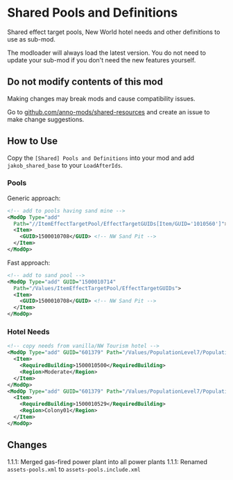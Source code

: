 # Shared Pools and Definitions

Shared effect target pools, New World hotel needs and other definitions to use as sub-mod.

The modloader will always load the latest version.
You do not need to update your sub-mod if you don't need the new features yourself.

## Do not modify contents of this mod

Making changes may break mods and cause compatibility issues.

Go to [github.com/anno-mods/shared-resources](https://github.com/anno-mods/shared-resources) and create an issue to make change suggestions.

## How to Use

Copy the `[Shared] Pools and Definitions` into your mod and add `jakob_shared_base` to your `LoadAfterIds`.

### Pools

Generic approach:

```xml
<!-- add to pools having sand mine -->
<ModOp Type="add"
  Path="//ItemEffectTargetPool/EffectTargetGUIDs[Item/GUID='1010560']">
  <Item>
    <GUID>1500010708</GUID> <!-- NW Sand Pit -->
  </Item>
</ModOp>
```

Fast approach:
```xml
<!-- add to sand pool -->
<ModOp Type="add" GUID="1500010714"
  Path="/Values/ItemEffectTargetPool/EffectTargetGUIDs">
  <Item>
    <GUID>1500010708</GUID> <!-- NW Sand Pit -->
  </Item>
</ModOp>
```

### Hotel Needs

```xml
<!-- copy needs from vanilla/NW Tourism hotel -->
<ModOp Type="add" GUID="601379" Path="/Values/PopulationLevel7/PopulationInputs/Item/RequiredBuildings[Item/Region='Moderate']">
  <Item>
    <RequiredBuilding>1500010500</RequiredBuilding>
    <Region>Moderate</Region>
  </Item>
</ModOp>
<ModOp Type="add" GUID="601379" Path="/Values/PopulationLevel7/PopulationInputs/Item/RequiredBuildings[Item/Region='Colony01']">
  <Item>
    <RequiredBuilding>1500010529</RequiredBuilding>
    <Region>Colony01</Region>
  </Item>
</ModOp>
```

## Changes

1.1.1: Merged gas-fired power plant into all power plants
1.1.1: Renamed `assets-pools.xml` to `assets-pools.include.xml`
